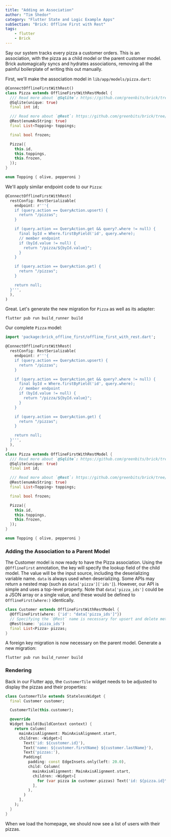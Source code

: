 ```yaml
---
title: "Adding an Association"
author: "Tim Shedor"
category: "Flutter State and Logic Example Apps"
subSection: "Brick: Offline First with Rest"
tags:
    - flutter
    - Brick
---
```


Say our system tracks every pizza a customer orders. This is an association, with the pizza as a child model or the parent customer model. Brick automagically syncs and hydrates associations, removing all the painful boilerplate of writing this out manually.

First, we'll make the association model in `lib/app/models/pizza.dart`:

```dart
@ConnectOfflineFirstWithRest()
class Pizza extends OfflineFirstWithRestModel {
  /// Read more about `@Sqlite`: https://github.com/greenbits/brick/tree/master/packages/brick_sqlite#fields
  @Sqlite(unique: true)
  final int id;

  /// Read more about `@Rest`: https://github.com/greenbits/brick/tree/master/packages/brick_rest#fields
  @Rest(enumAsString: true)
  final List<Topping> toppings;

  final bool frozen;

  Pizza({
    this.id,
    this.toppings,
    this.frozen,
  });
}

enum Topping { olive, pepperoni }
```

We'll apply similar endpoint code to our `Pizza`:

```dart
@ConnectOfflineFirstWithRest(
  restConfig: RestSerializable(
    endpoint: r'''{
    if (query.action == QueryAction.upsert) {
      return "/pizzas";
    }

    if (query.action == QueryAction.get && query?.where != null) {
      final byId = Where.firstByField('id', query.where);
      // member endpoint
      if (byId.value != null) {
        return "/pizza/${byId.value}";
      }
    }

    if (query.action == QueryAction.get) {
      return "/pizzas";
    }

    return null;
  }''',
  ),
)
```

Great. Let's generate the new migration for `Pizza` as well as its adapter:

```shell
flutter pub run build_runner build
```

Our complete `Pizza` model:

```dart
import 'package:brick_offline_first/offline_first_with_rest.dart';

@ConnectOfflineFirstWithRest(
  restConfig: RestSerializable(
    endpoint: r'''{
    if (query.action == QueryAction.upsert) {
      return "/pizzas";
    }

    if (query.action == QueryAction.get && query?.where != null) {
      final byId = Where.firstByField('id', query.where);
      // member endpoint
      if (byId.value != null) {
        return "/pizza/${byId.value}";
      }
    }

    if (query.action == QueryAction.get) {
      return "/pizzas";
    }

    return null;
  }''',
  ),
)
class Pizza extends OfflineFirstWithRestModel {
  /// Read more about `@Sqlite`: https://github.com/greenbits/brick/tree/master/packages/brick_sqlite#fields
  @Sqlite(unique: true)
  final int id;

  /// Read more about `@Rest`: https://github.com/greenbits/brick/tree/master/packages/brick_rest#fields
  @Rest(enumAsString: true)
  final List<Topping> toppings;

  final bool frozen;

  Pizza({
    this.id,
    this.toppings,
    this.frozen,
  });
}

enum Topping { olive, pepperoni }
```

### Adding the Association to a Parent Model

The Customer model is now ready to have the Pizza association. Using the `@OfflineFirst` annotation, the key will specify the lookup field of the child model. The value will be the input source, including the deserializing variable name. `data` is always used when deserializing. Some APIs may return a nested map (such as `data['pizza']['ids']`). However, our API is simple and uses a top-level property. Note that `data['pizza_ids']` could be a JSON array or a single value, and these would be defined to `OfflineFirst(where:)` identically.

```dart
class Customer extends OfflineFirstWithRestModel {
  @OfflineFirst(where: {'id': "data['pizza_ids']"})
  // Specifying the `@Rest` name is necessary for upsert and delete methods
  @Rest(name: 'pizza_ids')
  final List<Pizza> pizzas;
}
```

A foreign key migration is now necessary on the parent model. Generate a new migration:

```shell
flutter pub run build_runner build
```

### Rendering

Back in our Flutter app, the `CustomerTile` widget needs to be adjusted to display the pizzas and their properties:

```dart
class CustomerTile extends StatelessWidget {
  final Customer customer;

  CustomerTile(this.customer);

  @override
  Widget build(BuildContext context) {
    return Column(
      mainAxisAlignment: MainAxisAlignment.start,
      children: <Widget>[
        Text('id: ${customer.id}'),
        Text('name: ${customer.firstName} ${customer.lastName}'),
        Text('pizzas:'),
        Padding(
          padding: const EdgeInsets.only(left: 20.0),
          child: Column(
            mainAxisAlignment: MainAxisAlignment.start,
            children: <Widget>[
              for (var pizza in customer.pizzas) Text('id: ${pizza.id}\nfrozen: ${pizza.frozen}'),
            ],
          ),
        )
      ],
    );
  }
}
```

When we load the homepage, we should now see a list of users with their pizzas.
